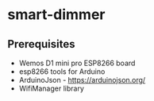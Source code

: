 # smart-dimmer

## Prerequisites

- Wemos D1 mini pro ESP8266 board
- esp8266 tools for Arduino
- ArduinoJson - https://arduinojson.org/
- WifiManager library


